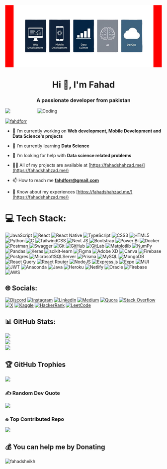 <!-- [![MasterHead](./banner.jpg)](https://fahadshahzad.me/) -->
<div style="display:flex; justify-content:center; background-color:red">

<img align="center" src="./banner.png" alt="banner" style="height:200px; object-fit:cover" />
</div>

<h1 align="center">Hi 👋, I'm Fahad</h1>
<h3 align="center">A passionate developer from pakistan</h3>
<img align="right" alt="Coding" width="400" src="https://cdn.dribbble.com/users/1162077/screenshots/3848914/programmer.gif"  />


[![](https://visitcount.itsvg.in/api?id=feditech&icon=0&color=11)](https://visitcount.itsvg.in)

<p align="left"> <a href="https://twitter.com/fahdforr" target="blank"><img src="https://img.shields.io/twitter/follow/fahdforr?logo=twitter&style=for-the-badge" alt="fahdforr" /></a> </p>

- 🔭 I’m currently working on **Web development, Mobile Development and Data Science's projects**

- 🌱 I’m currently learning **Data Science**

- 🤝 I’m looking for help with **Data science related problems**

- 👨‍💻 All of my projects are available at [https://fahadshahzad.me/](https://fahadshahzad.me/)

- 📫 How to reach me **fahdforr@gmail.com**

- 📄 Know about my experiences [https://fahadshahzad.me/](https://fahadshahzad.me/)

























# 💻 Tech Stack:
![JavaScript](https://img.shields.io/badge/javascript-%23323330.svg?style=plastic&logo=javascript&logoColor=%23F7DF1E) ![React](https://img.shields.io/badge/react-%2320232a.svg?style=plastic&logo=react&logoColor=%2361DAFB) ![React Native](https://img.shields.io/badge/react_native-%2320232a.svg?style=plastic&logo=react&logoColor=%2361DAFB) ![TypeScript](https://img.shields.io/badge/typescript-%23007ACC.svg?style=plastic&logo=typescript&logoColor=white) ![CSS3](https://img.shields.io/badge/css3-%231572B6.svg?style=plastic&logo=css3&logoColor=white) ![HTML5](https://img.shields.io/badge/html5-%23E34F26.svg?style=plastic&logo=html5&logoColor=white) ![Python](https://img.shields.io/badge/python-3670A0?style=plastic&logo=python&logoColor=ffdd54) ![C](https://img.shields.io/badge/c-%2300599C.svg?style=plastic&logo=c&logoColor=white) ![TailwindCSS](https://img.shields.io/badge/tailwindcss-%2338B2AC.svg?style=plastic&logo=tailwind-css&logoColor=white) ![Next JS](https://img.shields.io/badge/Next-black?style=plastic&logo=next.js&logoColor=white) ![Bootstrap](https://img.shields.io/badge/bootstrap-%238511FA.svg?style=plastic&logo=bootstrap&logoColor=white) ![Power Bi](https://img.shields.io/badge/power_bi-F2C811?style=plastic&logo=powerbi&logoColor=black) ![Docker](https://img.shields.io/badge/docker-%230db7ed.svg?style=plastic&logo=docker&logoColor=white) ![Postman](https://img.shields.io/badge/Postman-FF6C37?style=plastic&logo=postman&logoColor=white) ![Swagger](https://img.shields.io/badge/-Swagger-%23Clojure?style=plastic&logo=swagger&logoColor=white) ![Git](https://img.shields.io/badge/git-%23F05033.svg?style=plastic&logo=git&logoColor=white) ![GitHub](https://img.shields.io/badge/github-%23121011.svg?style=plastic&logo=github&logoColor=white) ![GitLab](https://img.shields.io/badge/gitlab-%23181717.svg?style=plastic&logo=gitlab&logoColor=white) ![Matplotlib](https://img.shields.io/badge/Matplotlib-%23ffffff.svg?style=plastic&logo=Matplotlib&logoColor=black) ![NumPy](https://img.shields.io/badge/numpy-%23013243.svg?style=plastic&logo=numpy&logoColor=white) ![Pandas](https://img.shields.io/badge/pandas-%23150458.svg?style=plastic&logo=pandas&logoColor=white) ![Keras](https://img.shields.io/badge/Keras-%23D00000.svg?style=plastic&logo=Keras&logoColor=white) ![scikit-learn](https://img.shields.io/badge/scikit--learn-%23F7931E.svg?style=plastic&logo=scikit-learn&logoColor=white) ![Figma](https://img.shields.io/badge/figma-%23F24E1E.svg?style=plastic&logo=figma&logoColor=white) ![Adobe XD](https://img.shields.io/badge/Adobe%20XD-470137?style=plastic&logo=Adobe%20XD&logoColor=#FF61F6) ![Canva](https://img.shields.io/badge/Canva-%2300C4CC.svg?style=plastic&logo=Canva&logoColor=white) ![Firebase](https://img.shields.io/badge/firebase-a08021?style=plastic&logo=firebase&logoColor=ffcd34) ![Postgres](https://img.shields.io/badge/postgres-%23316192.svg?style=plastic&logo=postgresql&logoColor=white) ![MicrosoftSQLServer](https://img.shields.io/badge/Microsoft%20SQL%20Server-CC2927?style=plastic&logo=microsoft%20sql%20server&logoColor=white) ![Prisma](https://img.shields.io/badge/Prisma-3982CE?style=plastic&logo=Prisma&logoColor=white) ![MySQL](https://img.shields.io/badge/mysql-4479A1.svg?style=plastic&logo=mysql&logoColor=white) ![MongoDB](https://img.shields.io/badge/MongoDB-%234ea94b.svg?style=plastic&logo=mongodb&logoColor=white) ![React Query](https://img.shields.io/badge/-React%20Query-FF4154?style=plastic&logo=react%20query&logoColor=white) ![React Router](https://img.shields.io/badge/React_Router-CA4245?style=plastic&logo=react-router&logoColor=white) ![NodeJS](https://img.shields.io/badge/node.js-6DA55F?style=plastic&logo=node.js&logoColor=white) ![Express.js](https://img.shields.io/badge/express.js-%23404d59.svg?style=plastic&logo=express&logoColor=%2361DAFB) ![Expo](https://img.shields.io/badge/expo-1C1E24?style=plastic&logo=expo&logoColor=#D04A37) ![MUI](https://img.shields.io/badge/MUI-%230081CB.svg?style=plastic&logo=mui&logoColor=white) ![JWT](https://img.shields.io/badge/JWT-black?style=plastic&logo=JSON%20web%20tokens) ![Anaconda](https://img.shields.io/badge/Anaconda-%2344A833.svg?style=plastic&logo=anaconda&logoColor=white) ![Java](https://img.shields.io/badge/java-%23ED8B00.svg?style=plastic&logo=openjdk&logoColor=white) ![Heroku](https://img.shields.io/badge/heroku-%23430098.svg?style=plastic&logo=heroku&logoColor=white) ![Netlify](https://img.shields.io/badge/netlify-%23000000.svg?style=plastic&logo=netlify&logoColor=#00C7B7) ![Oracle](https://img.shields.io/badge/Oracle-F80000?style=plastic&logo=oracle&logoColor=white) ![Firebase](https://img.shields.io/badge/firebase-%23039BE5.svg?style=plastic&logo=firebase) ![AWS](https://img.shields.io/badge/AWS-%23FF9900.svg?style=plastic&logo=amazon-aws&logoColor=white)


## 🌐 Socials:
[![Discord](https://img.shields.io/badge/Discord-%237289DA.svg?logo=discord&logoColor=white)](https://discord.gg/NauYJTejAf) [![Instagram](https://img.shields.io/badge/Instagram-%23E4405F.svg?logo=Instagram&logoColor=white)](https://instagram.com/fedi.boi) [![LinkedIn](https://img.shields.io/badge/LinkedIn-%230077B5.svg?logo=linkedin&logoColor=white)](https://linkedin.com/in/fahadsheikh22) [![Medium](https://img.shields.io/badge/Medium-12100E?logo=medium&logoColor=white)](https://medium.com/@fahdforr) [![Quora](https://img.shields.io/badge/Quora-%23B92B27.svg?logo=Quora&logoColor=white)](https://quora.com/profile/M-Fahad-113) [![Stack Overflow](https://img.shields.io/badge/-Stackoverflow-FE7A16?logo=stack-overflow&logoColor=white)](https://stackoverflow.com/users/fahad-sheikh) [![X](https://img.shields.io/badge/X-black.svg?logo=X&logoColor=white)](https://x.com/fahdforr) [![Kaggle](https://img.shields.io/badge/Kaggle-%2320BEFF.svg?logo=Kaggle&logoColor=white)](https://kaggle.com/mfahadsheikh) [![HackerRank](https://img.shields.io/badge/HackerRank-%232EC866.svg?logo=HackerRank&logoColor=white)](https://www.hackerrank.com/fahdforr) [![LeetCode](https://img.shields.io/badge/LeetCode-%23FFA116.svg?logo=LeetCode&logoColor=white)](https://www.leetcode.com/fahdforr)



<!-- <a href="https://kaggle.com/mfahadsheikh" target="blank"><img align="center" src="https://raw.githubusercontent.com/rahuldkjain/github-profile-readme-generator/master/src/images/icons/Social/kaggle.svg" alt="mfahadsheikh" height="30" width="40" /></a>

  <a href="https://www.hackerrank.com/fahdforr" target="blank"><img align="center" src="https://raw.githubusercontent.com/rahuldkjain/github-profile-readme-generator/master/src/images/icons/Social/hackerrank.svg" alt="fahdforr" height="30" width="40" /></a>
<a href="https://www.leetcode.com/fahdforr" target="blank"><img align="center" src="https://raw.githubusercontent.com/rahuldkjain/github-profile-readme-generator/master/src/images/icons/Social/leet-code.svg" alt="fahdforr" height="30" width="40" /></a>
<a href="https://discord.gg/NauYJTejAf" target="blank"><img align="center" src="https://raw.githubusercontent.com/rahuldkjain/github-profile-readme-generator/master/src/images/icons/Social/discord.svg" alt="NauYJTejAf" height="30" width="40" /></a> -->





## 📊 GitHub Stats:
![](https://github-readme-stats.vercel.app/api?username=feditech&theme=dark&hide_border=true&include_all_commits=true&count_private=true)<br/>
![](https://github-readme-streak-stats.herokuapp.com/?user=feditech&theme=dark&hide_border=true)<br/>
![](https://github-readme-stats.vercel.app/api/top-langs/?username=feditech&theme=dark&hide_border=true&include_all_commits=true&count_private=true&layout=compact)

## 🏆 GitHub Trophies
![](https://github-profile-trophy.vercel.app/?username=feditech&theme=onedark&no-frame=true&no-bg=true&margin-w=4)


### ✍️ Random Dev Quote
![](https://quotes-github-readme.vercel.app/api?type=horizontal&theme=radical)

### 🔝 Top Contributed Repo
![](https://github-contributor-stats.vercel.app/api?username=feditech&limit=5&theme=dark&combine_all_yearly_contributions=true)


  ## 💰 You can help me by Donating
<p><a href="https://www.buymeacoffee.com/fahadsheikh"> <img align="left" src="https://cdn.buymeacoffee.com/buttons/v2/default-yellow.png" height="50" width="210" alt="fahadsheikh" /></a></p><br><br>

  
